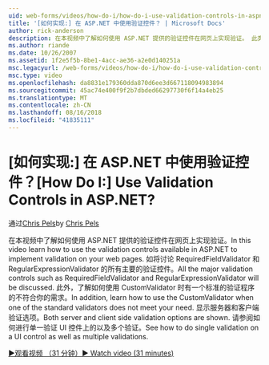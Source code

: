 ```yaml
---
uid: web-forms/videos/how-do-i/how-do-i-use-validation-controls-in-aspnet
title: '[如何实现:] 在 ASP.NET 中使用验证控件？ | Microsoft Docs'
author: rick-anderson
description: 在本视频中了解如何使用 ASP.NET 提供的验证控件在网页上实现验证。 此类的所有主要的验证控件...
ms.author: riande
ms.date: 10/26/2007
ms.assetid: 1f2e5f5b-8be1-4acc-ae36-a2e0d140251a
msc.legacyurl: /web-forms/videos/how-do-i/how-do-i-use-validation-controls-in-aspnet
msc.type: video
ms.openlocfilehash: da8831e179360dda870d6ee3d667118094983894
ms.sourcegitcommit: 45ac74e400f9f2b7dbded66297730f6f14a4eb25
ms.translationtype: MT
ms.contentlocale: zh-CN
ms.lasthandoff: 08/16/2018
ms.locfileid: "41835111"
---
```

<a name="how-do-i--use-validation-controls-in-aspnet"></a><span data-ttu-id="17afe-105">[如何实现:] 在 ASP.NET 中使用验证控件？</span><span class="sxs-lookup"><span data-stu-id="17afe-105">[How Do I:]  Use Validation Controls in ASP.NET?</span></span>
====================
<span data-ttu-id="17afe-106">通过[Chris Pels](https://twitter.com/chrispels)</span><span class="sxs-lookup"><span data-stu-id="17afe-106">by [Chris Pels](https://twitter.com/chrispels)</span></span>

<span data-ttu-id="17afe-107">在本视频中了解如何使用 ASP.NET 提供的验证控件在网页上实现验证。</span><span class="sxs-lookup"><span data-stu-id="17afe-107">In this video learn how to use the validation controls available in ASP.NET to implement validation on your web pages.</span></span> <span data-ttu-id="17afe-108">如将讨论 RequiredFieldValidator 和 RegularExpressionValidator 的所有主要的验证控件。</span><span class="sxs-lookup"><span data-stu-id="17afe-108">All the major validation controls such as RequiredFieldValidator and RegularExpressionValidator will be discussed.</span></span> <span data-ttu-id="17afe-109">此外，了解如何使用 CustomValidator 时有一个标准的验证程序的不符合你的需求。</span><span class="sxs-lookup"><span data-stu-id="17afe-109">In addition, learn how to use the CustomValidator when one of the standard validators does not meet your need.</span></span> <span data-ttu-id="17afe-110">显示服务器和客户端验证选项。</span><span class="sxs-lookup"><span data-stu-id="17afe-110">Both server and client side validation options are shown.</span></span> <span data-ttu-id="17afe-111">请参阅如何进行单一验证 UI 控件上的以及多个验证。</span><span class="sxs-lookup"><span data-stu-id="17afe-111">See how to do single validation on a UI control as well as multiple validations.</span></span>

[<span data-ttu-id="17afe-112">&#9654;观看视频 （31 分钟）</span><span class="sxs-lookup"><span data-stu-id="17afe-112">&#9654; Watch video (31 minutes)</span></span>](https://channel9.msdn.com/Blogs/ASP-NET-Site-Videos/how-do-i-use-validation-controls-in-aspnet)
